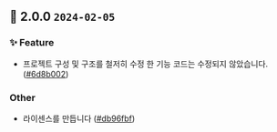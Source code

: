 ## 🎉 2.0.0 `2024-02-05`
### ✨ Feature
- 프로젝트 구성 및 구조를 철저히 수정 한 기능 코드는 수정되지 않았습니다. ([#6d8b002](https://github.com/kwooshung/files/commit/6d8b002d988ba340d7618f2eeddb8857e7cb18dd))
### Other
- 라이센스를 만듭니다 ([#db96fbf](https://github.com/kwooshung/files/commit/db96fbffa2eef48b6e2185d800933ec853bd9c12))

